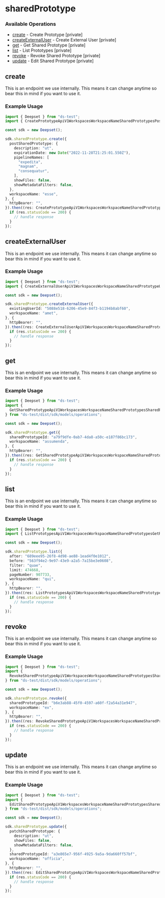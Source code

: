 # sharedPrototype

### Available Operations

* [create](#create) - Create Prototype [private]
* [createExternalUser](#createexternaluser) - Create External User [private]
* [get](#get) - Get Shared Prototype [private]
* [list](#list) - List Prototypes [private]
* [revoke](#revoke) - Revoke Shared Prototype [private]
* [update](#update) - Edit Shared Prototype [private]

## create

This is an endpoint we use internally. This means it can change anytime so bear this in mind if you want to use it.

### Example Usage

```typescript
import { Deepset } from "ds-test";
import { CreatePrototypeApiV1WorkspacesWorkspaceNameSharedPrototypesPostResponse } from "ds-test/dist/sdk/models/operations";

const sdk = new Deepset();

sdk.sharedPrototype.create({
  postSharedPrototype: {
    description: "ut",
    expirationDate: new Date("2022-11-28T21:25:01.550Z"),
    pipelineNames: [
      "expedita",
      "magnam",
      "consequatur",
    ],
    showFiles: false,
    showMetadataFilters: false,
  },
  workspaceName: "esse",
}, {
  httpBearer: "",
}).then((res: CreatePrototypeApiV1WorkspacesWorkspaceNameSharedPrototypesPostResponse) => {
  if (res.statusCode == 200) {
    // handle response
  }
});
```

## createExternalUser

This is an endpoint we use internally. This means it can change anytime so bear this in mind if you want to use it.

### Example Usage

```typescript
import { Deepset } from "ds-test";
import { CreateExternalUserApiV1WorkspacesWorkspaceNameSharedPrototypeUsersPostResponse } from "ds-test/dist/sdk/models/operations";

const sdk = new Deepset();

sdk.sharedPrototype.createExternalUser({
  existingUserId: "5088e518-6206-45e9-84f3-b1194b8abf60",
  workspaceName: "amet",
}, {
  httpBearer: "",
}).then((res: CreateExternalUserApiV1WorkspacesWorkspaceNameSharedPrototypeUsersPostResponse) => {
  if (res.statusCode == 200) {
    // handle response
  }
});
```

## get

This is an endpoint we use internally. This means it can change anytime so bear this in mind if you want to use it.

### Example Usage

```typescript
import { Deepset } from "ds-test";
import {
  GetSharedPrototypeApiV1WorkspacesWorkspaceNameSharedPrototypesSharedPrototypeIdGetResponse,
} from "ds-test/dist/sdk/models/operations";

const sdk = new Deepset();

sdk.sharedPrototype.get({
  sharedPrototypeId: "a79f9dfe-0ab7-4da8-a50c-e187f86bc173",
  workspaceName: "assumenda",
}, {
  httpBearer: "",
}).then((res: GetSharedPrototypeApiV1WorkspacesWorkspaceNameSharedPrototypesSharedPrototypeIdGetResponse) => {
  if (res.statusCode == 200) {
    // handle response
  }
});
```

## list

This is an endpoint we use internally. This means it can change anytime so bear this in mind if you want to use it.

### Example Usage

```typescript
import { Deepset } from "ds-test";
import { ListPrototypesApiV1WorkspacesWorkspaceNameSharedPrototypesGetResponse } from "ds-test/dist/sdk/models/operations";

const sdk = new Deepset();

sdk.sharedPrototype.list({
  after: "689eee95-26f8-4d98-ae88-1ead4f0e1012",
  before: "563f94e2-9e97-43e9-a2a5-7a15be3e0608",
  filter: "quae",
  limit: 474668,
  pageNumber: 907733,
  workspaceName: "qui",
}, {
  httpBearer: "",
}).then((res: ListPrototypesApiV1WorkspacesWorkspaceNameSharedPrototypesGetResponse) => {
  if (res.statusCode == 200) {
    // handle response
  }
});
```

## revoke

This is an endpoint we use internally. This means it can change anytime so bear this in mind if you want to use it.

### Example Usage

```typescript
import { Deepset } from "ds-test";
import {
  RevokeSharedPrototypeApiV1WorkspacesWorkspaceNameSharedPrototypesSharedPrototypeIdDeleteResponse,
} from "ds-test/dist/sdk/models/operations";

const sdk = new Deepset();

sdk.sharedPrototype.revoke({
  sharedPrototypeId: "b6e3ab88-45f0-4597-a60f-f2a54a31e947",
  workspaceName: "ex",
}, {
  httpBearer: "",
}).then((res: RevokeSharedPrototypeApiV1WorkspacesWorkspaceNameSharedPrototypesSharedPrototypeIdDeleteResponse) => {
  if (res.statusCode == 200) {
    // handle response
  }
});
```

## update

This is an endpoint we use internally. This means it can change anytime so bear this in mind if you want to use it.

### Example Usage

```typescript
import { Deepset } from "ds-test";
import {
  EditSharedPrototypeApiV1WorkspacesWorkspaceNameSharedPrototypesSharedPrototypeIdPatchResponse,
} from "ds-test/dist/sdk/models/operations";

const sdk = new Deepset();

sdk.sharedPrototype.update({
  patchSharedPrototype: {
    description: "ut",
    showFiles: false,
    showMetadataFilters: false,
  },
  sharedPrototypeId: "a3e865e7-956f-4925-9a5a-9da660ff57bf",
  workspaceName: "officia",
}, {
  httpBearer: "",
}).then((res: EditSharedPrototypeApiV1WorkspacesWorkspaceNameSharedPrototypesSharedPrototypeIdPatchResponse) => {
  if (res.statusCode == 200) {
    // handle response
  }
});
```
